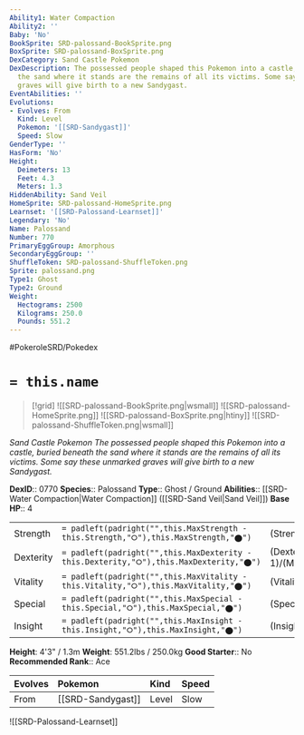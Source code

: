```yaml
---
Ability1: Water Compaction
Ability2: ''
Baby: 'No'
BookSprite: SRD-palossand-BookSprite.png
BoxSprite: SRD-palossand-BoxSprite.png
DexCategory: Sand Castle Pokemon
DexDescription: The possessed people shaped this Pokemon into a castle, buried beneath
  the sand where it stands are the remains of all its victims. Some say these unmarked
  graves will give birth to a new Sandygast.
EventAbilities: ''
Evolutions:
- Evolves: From
  Kind: Level
  Pokemon: '[[SRD-Sandygast]]'
  Speed: Slow
GenderType: ''
HasForm: 'No'
Height:
  Deimeters: 13
  Feet: 4.3
  Meters: 1.3
HiddenAbility: Sand Veil
HomeSprite: SRD-palossand-HomeSprite.png
Learnset: '[[SRD-Palossand-Learnset]]'
Legendary: 'No'
Name: Palossand
Number: 770
PrimaryEggGroup: Amorphous
SecondaryEggGroup: ''
ShuffleToken: SRD-palossand-ShuffleToken.png
Sprite: palossand.png
Type1: Ghost
Type2: Ground
Weight:
  Hectograms: 2500
  Kilograms: 250.0
  Pounds: 551.2
---
```


#PokeroleSRD/Pokedex

# `= this.name`

> [!grid]
> ![[SRD-palossand-BookSprite.png|wsmall]]
> ![[SRD-palossand-HomeSprite.png]]
> ![[SRD-palossand-BoxSprite.png|htiny]]
> ![[SRD-palossand-ShuffleToken.png|wsmall]]


*Sand Castle Pokemon*
*The possessed people shaped this Pokemon into a castle, buried beneath the sand where it stands are the remains of all its victims. Some say these unmarked graves will give birth to a new Sandygast.*

**DexID**:: 0770
**Species**:: Palossand
**Type**:: Ghost / Ground
**Abilities**:: [[SRD-Water Compaction|Water Compaction]] ([[SRD-Sand Veil|Sand Veil]])
**Base HP**:: 4

|           |                                                                                        |                                          |
| --------- | -------------------------------------------------------------------------------------- | ---------------------------------------- |
| Strength  | `= padleft(padright("",this.MaxStrength - this.Strength,"⭘"),this.MaxStrength,"⬤")`    | (Strength::2)/(MaxStrength::5)   |
| Dexterity | `= padleft(padright("",this.MaxDexterity - this.Dexterity,"⭘"),this.MaxDexterity,"⬤")` | (Dexterity:: 1)/(MaxDexterity::3) |
| Vitality  | `= padleft(padright("",this.MaxVitality - this.Vitality,"⭘"),this.MaxVitality,"⬤")`    | (Vitality::3)/(MaxVitality::6)   |
| Special   | `= padleft(padright("",this.MaxSpecial - this.Special,"⭘"),this.MaxSpecial,"⬤")`       | (Special::3)/(MaxSpecial::6)     |
| Insight   | `= padleft(padright("",this.MaxInsight - this.Insight,"⭘"),this.MaxInsight,"⬤")`       | (Insight::2)/(MaxInsight::5)     |

**Height**: 4'3" / 1.3m
**Weight**: 551.2lbs / 250.0kg
**Good Starter**:: No
**Recommended Rank**:: Ace

| Evolves   | Pokemon           | Kind   | Speed   |
|:----------|:------------------|:-------|:--------|
| From      | [[SRD-Sandygast]] | Level  | Slow    |

![[SRD-Palossand-Learnset]]